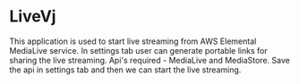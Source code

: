 # LiveVj
This application is used to start live streaming from AWS Elemental MediaLive service. In settings tab user can generate portable links for sharing the live streaming. Api's required - MediaLive and MediaStore. Save the api in settings tab and then we can start the live streaming.
